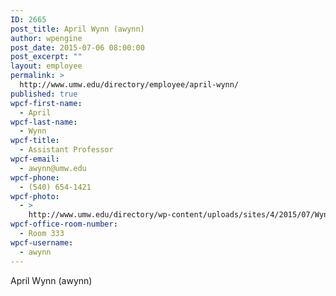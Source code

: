 ```yaml
---
ID: 2665
post_title: April Wynn (awynn)
author: wpengine
post_date: 2015-07-06 08:00:00
post_excerpt: ""
layout: employee
permalink: >
  http://www.umw.edu/directory/employee/april-wynn/
published: true
wpcf-first-name:
  - April
wpcf-last-name:
  - Wynn
wpcf-title:
  - Assistant Professor
wpcf-email:
  - awynn@umw.edu
wpcf-phone:
  - (540) 654-1421
wpcf-photo:
  - >
    http://www.umw.edu/directory/wp-content/uploads/sites/4/2015/07/Wynn_April_80.jpg
wpcf-office-room-number:
  - Room 333
wpcf-username:
  - awynn
---
```

April Wynn (awynn)